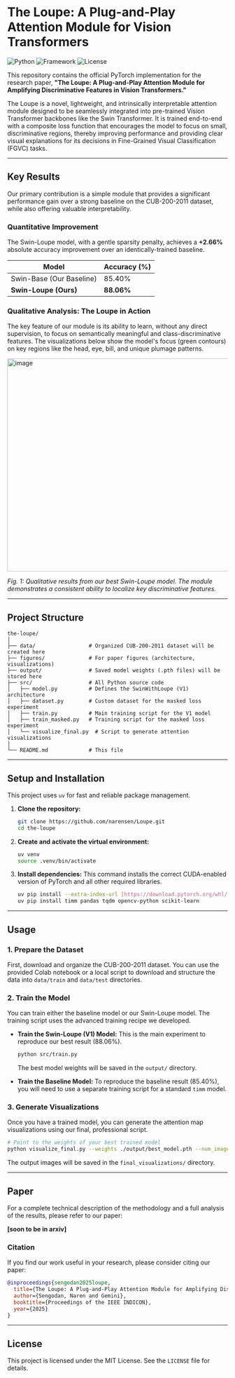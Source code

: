 # The Loupe: A Plug-and-Play Attention Module for Vision Transformers

![Python](https://img.shields.io/badge/Python-3.11-blue.svg)
![Framework](https://img.shields.io/badge/Framework-PyTorch-orange.svg)
![License](https://img.shields.io/badge/License-MIT-green.svg)

This repository contains the official PyTorch implementation for the research paper, **"The Loupe: A Plug-and-Play Attention Module for Amplifying Discriminative Features in Vision Transformers."**

The Loupe is a novel, lightweight, and intrinsically interpretable attention module designed to be seamlessly integrated into pre-trained Vision Transformer backbones like the Swin Transformer. It is trained end-to-end with a composite loss function that encourages the model to focus on small, discriminative regions, thereby improving performance and providing clear visual explanations for its decisions in Fine-Grained Visual Classification (FGVC) tasks.

---

## Key Results

Our primary contribution is a simple module that provides a significant performance gain over a strong baseline on the CUB-200-2011 dataset, while also offering valuable interpretability.

### Quantitative Improvement

The Swin-Loupe model, with a gentle sparsity penalty, achieves a **+2.66%** absolute accuracy improvement over an identically-trained baseline.

| Model                  | Accuracy (%) |
| ---------------------- | ------------ |
| Swin-Base (Our Baseline) | 85.40%       |
| **Swin-Loupe (Ours)** | **88.06%** |

### Qualitative Analysis: The Loupe in Action

The key feature of our module is its ability to learn, without any direct supervision, to focus on semantically meaningful and class-discriminative features. The visualizations below show the model's focus (green contours) on key regions like the head, eye, bill, and unique plumage patterns.

<img width="600" height="486" alt="image" src="https://github.com/user-attachments/assets/df5bffef-f3fd-476e-b8af-b1eae645ec70" />


*Fig. 1: Qualitative results from our best Swin-Loupe model. The module demonstrates a consistent ability to localize key discriminative features.*

---

## Project Structure

```
the-loupe/
│
├── data/                 # Organized CUB-200-2011 dataset will be created here
├── figures/              # For paper figures (architecture, visualizations)
├── output/               # Saved model weights (.pth files) will be stored here
├── src/                  # All Python source code
│   ├── model.py          # Defines the SwinWithLoupe (V1) architecture
│   ├── dataset.py        # Custom dataset for the masked loss experiment
│   ├── train.py          # Main training script for the V1 model
│   ├── train_masked.py   # Training script for the masked loss experiment
│   └── visualize_final.py  # Script to generate attention visualizations
│
└── README.md             # This file
```

---

## Setup and Installation

This project uses `uv` for fast and reliable package management.

1.  **Clone the repository:**
    ```bash
    git clone https://github.com/narensen/Loupe.git
    cd the-loupe
    ```

2.  **Create and activate the virtual environment:**
    ```bash
    uv venv
    source .venv/bin/activate
    ```

3.  **Install dependencies:**
    This command installs the correct CUDA-enabled version of PyTorch and all other required libraries.
    ```bash
    uv pip install --extra-index-url [https://download.pytorch.org/whl/cu121](https://download.pytorch.org/whl/cu121) torch torchvision
    uv pip install timm pandas tqdm opencv-python scikit-learn
    ```

---

## Usage

### 1. Prepare the Dataset

First, download and organize the CUB-200-2011 dataset. You can use the provided Colab notebook or a local script to download and structure the data into `data/train` and `data/test` directories.

### 2. Train the Model

You can train either the baseline model or our Swin-Loupe model. The training script uses the advanced training recipe we developed.

* **Train the Swin-Loupe (V1) Model:**
    This is the main experiment to reproduce our best result (88.06%).
    ```bash
    python src/train.py
    ```
    The best model weights will be saved in the `output/` directory.

* **Train the Baseline Model:**
    To reproduce the baseline result (85.40%), you will need to use a separate training script for a standard `timm` model.

### 3. Generate Visualizations

Once you have a trained model, you can generate the attention map visualizations using our final, professional script.

```bash
# Point to the weights of your best trained model
python visualize_final.py --weights ./output/best_model.pth --num_images 10
```

The output images will be saved in the `final_visualizations/` directory.

---

## Paper

For a complete technical description of the methodology and a full analysis of the results, please refer to our paper:

**[soon to be in arxiv]**

### Citation

If you find our work useful in your research, please consider citing our paper:

```bibtex
@inproceedings{sengodan2025loupe,
  title={The Loupe: A Plug-and-Play Attention Module for Amplifying Discriminative Features in Vision Transformers},
  author={Sengodan, Naren and Gemini},
  booktitle={Proceedings of the IEEE INDICON},
  year={2025}
}
```

---

## License

This project is licensed under the MIT License. See the `LICENSE` file for details.
